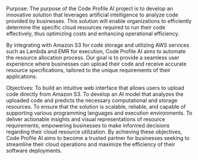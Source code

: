 Purpose:
The purpose of the Code Profile AI project is to develop an innovative solution that leverages artificial intelligence to analyze code provided by businesses. This solution will enable organizations to efficiently determine the specific cloud resources required to run their code effectively, thus optimizing costs and enhancing operational efficiency.

By integrating with Amazon S3 for code storage and utilizing AWS services such as Lambda and EMR for execution, Code Profile AI aims to automate the resource allocation process. Our goal is to provide a seamless user experience where businesses can upload their code and receive accurate resource specifications, tailored to the unique requirements of their applications.

Objectives:
To build an intuitive web interface that allows users to upload code directly from Amazon S3.
To develop an AI model that analyzes the uploaded code and predicts the necessary computational and storage resources.
To ensure that the solution is scalable, reliable, and capable of supporting various programming languages and execution environments.
To deliver actionable insights and visual representations of resource requirements, empowering businesses to make informed decisions regarding their cloud resource utilization.
By achieving these objectives, Code Profile AI aims to become a trusted partner for businesses seeking to streamline their cloud operations and maximize the efficiency of their software deployments.

